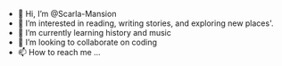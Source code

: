 - 👋 Hi, I’m @Scarla-Mansion
- 👀 I’m interested in reading, writing stories, and exploring new places'.
- 🌱 I’m currently learning history and music
- 💞️ I’m looking to collaborate on coding
- 📫 How to reach me ...

<!---
Scarla-Mansion/Scarla-Mansion is a ✨ special ✨ repository because its `README.md` (this file) appears on your GitHub profile.
You can click the Preview link to take a look at your changes.
--->
